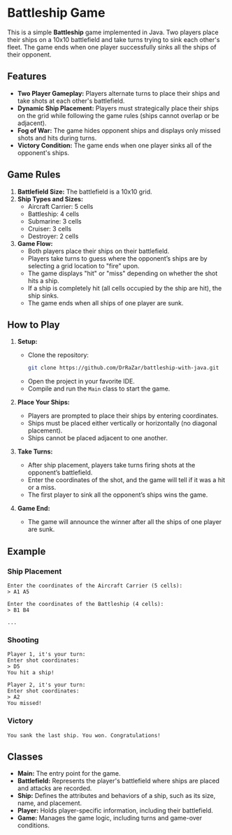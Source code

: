# Battleship Game

This is a simple **Battleship** game implemented in Java. Two players place their ships on a 10x10 battlefield and take turns trying to sink each other's fleet. The game ends when one player successfully sinks all the ships of their opponent.

## Features

- **Two Player Gameplay:** Players alternate turns to place their ships and take shots at each other's battlefield.
- **Dynamic Ship Placement:** Players must strategically place their ships on the grid while following the game rules (ships cannot overlap or be adjacent).
- **Fog of War:** The game hides opponent ships and displays only missed shots and hits during turns.
- **Victory Condition:** The game ends when one player sinks all of the opponent's ships.

## Game Rules

1. **Battlefield Size:** The battlefield is a 10x10 grid.
2. **Ship Types and Sizes:**
   - Aircraft Carrier: 5 cells
   - Battleship: 4 cells
   - Submarine: 3 cells
   - Cruiser: 3 cells
   - Destroyer: 2 cells
3. **Game Flow:**
   - Both players place their ships on their battlefield.
   - Players take turns to guess where the opponent’s ships are by selecting a grid location to "fire" upon.
   - The game displays "hit" or "miss" depending on whether the shot hits a ship.
   - If a ship is completely hit (all cells occupied by the ship are hit), the ship sinks.
   - The game ends when all ships of one player are sunk.

## How to Play

1. **Setup:**
   - Clone the repository:
     ```bash
     git clone https://github.com/DrRaZar/battleship-with-java.git
     ```
   - Open the project in your favorite IDE.
   - Compile and run the `Main` class to start the game.

2. **Place Your Ships:**
   - Players are prompted to place their ships by entering coordinates.
   - Ships must be placed either vertically or horizontally (no diagonal placement).
   - Ships cannot be placed adjacent to one another.

3. **Take Turns:**
   - After ship placement, players take turns firing shots at the opponent’s battlefield.
   - Enter the coordinates of the shot, and the game will tell if it was a hit or a miss.
   - The first player to sink all the opponent’s ships wins the game.

4. **Game End:**
   - The game will announce the winner after all the ships of one player are sunk.

## Example

### Ship Placement

```
Enter the coordinates of the Aircraft Carrier (5 cells):
> A1 A5

Enter the coordinates of the Battleship (4 cells):
> B1 B4

...
```

### Shooting

```
Player 1, it's your turn:
Enter shot coordinates:
> D5
You hit a ship!

Player 2, it's your turn:
Enter shot coordinates:
> A2
You missed!
```

### Victory

```
You sank the last ship. You won. Congratulations!
```

## Classes

- **Main:** The entry point for the game.
- **Battlefield:** Represents the player's battlefield where ships are placed and attacks are recorded.
- **Ship:** Defines the attributes and behaviors of a ship, such as its size, name, and placement.
- **Player:** Holds player-specific information, including their battlefield.
- **Game:** Manages the game logic, including turns and game-over conditions.
